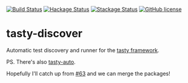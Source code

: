[![Build Status](https://travis-ci.org/lwm/tasty-discover.svg?branch=master)](https://travis-ci.org/lwm/tasty-discover)
[![Hackage Status](https://img.shields.io/badge/Hackage-1.0.1-brightgreen.svg)](http://hackage.haskell.org/package/tasty-discover)
[![Stackage Status](https://img.shields.io/badge/Stackage-1.0.1-brightgreen.svg)](https://www.stackage.org/package/tasty-discover/)
[![GitHub license](https://img.shields.io/badge/license-MIT-brightgreen.svg)](https://raw.githubusercontent.com/lwm/tasty-discover/master/LICENSE)

# tasty-discover

Automatic test discovery and runner for the [tasty framework].

[tasty framework]: https://github.com/feuerbach/tasty

PS. There's also [tasty-auto].

[tasty-auto]: https://github.com/minad/tasty-auto

Hopefully I'll catch up from [#63] and we can merge the packages!

[#63]: https://github.com/lwm/tasty-discover/pull/63
